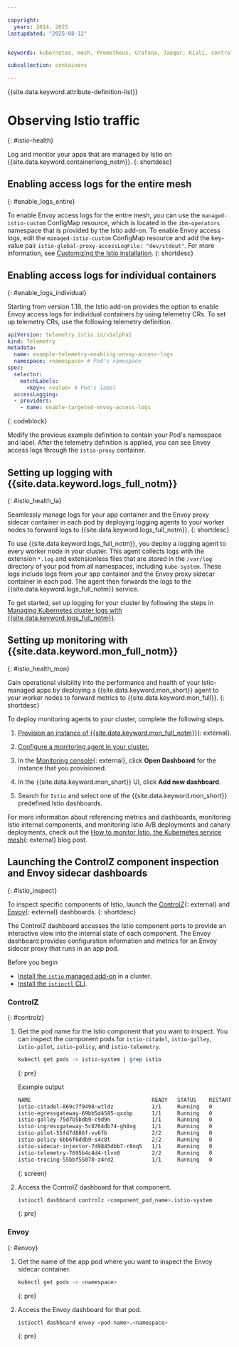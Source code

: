 ```yaml
---

copyright:
  years: 2014, 2025
lastupdated: "2025-08-12"


keywords: kubernetes, mesh, Prometheus, Grafana, Jaeger, Kiali, controlz, envoy

subcollection: containers

---
```


{{site.data.keyword.attribute-definition-list}}






# Observing Istio traffic
{: #istio-health}

Log and monitor your apps that are managed by Istio on {{site.data.keyword.containerlong_notm}}.
{: shortdesc}

## Enabling access logs for the entire mesh
{: #enable_logs_entire}

To enable Envoy access logs for the entire mesh, you can use the `managed-istio-custom` ConfigMap resource, which is located in the `ibm-operators` namespace that is provided by the Istio add-on. To enable Envoy access logs, edit the `managed-istio-custom` ConfigMap resource and add the key-value pair `istio-global-proxy-accessLogFile: "dev/stdout"`. For more information, see [Customizing the Istio installation](/docs/containers?topic=containers-istio&interface=ui#customize).
{: shortdesc}

## Enabling access logs for individual containers
{: #enable_logs_individual}

Starting from version 1.18, the Istio add-on provides the option to enable Envoy access logs for individual containers by using telemetry CRs. To set up telemetry CRs, use the following telemetry definition.

```yaml
apiVersion: telemetry.istio.io/v1alpha1
kind: Telemetry
metadata:
  name: example-telemetry-enabling-envoy-access-logs
  namespace: <namespace> # Pod's namespace
spec:
  selector:
    matchLabels:
      <key>: <value> # Pod's label
  accessLogging:
  - providers:
    - name: enable-targeted-envoy-access-logs    
```
{: codeblock}

Modify the previous example definition to contain your Pod's namespace and label. After the telemetry definition is applied, you can see Envoy access logs through the `istio-proxy` container.

## Setting up logging with {{site.data.keyword.logs_full_notm}}
{: #istio_health_la}

Seamlessly manage logs for your app container and the Envoy proxy sidecar container in each pod by deploying logging agents to your worker nodes to forward logs to {{site.data.keyword.logs_full_notm}}.
{: shortdesc}

To use {{site.data.keyword.logs_full_notm}}, you deploy a logging agent to every worker node in your cluster. This agent collects logs with the extension `*.log` and extensionless files that are stored in the `/var/log` directory of your pod from all namespaces, including `kube-system`. These logs include logs from your app container and the Envoy proxy sidecar container in each pod. The agent then forwards the logs to the {{site.data.keyword.logs_full_notm}} service.

To get started, set up logging for your cluster by following the steps in [Managing Kubernetes cluster logs with {{site.data.keyword.logs_full_notm}}](/docs/cloud-logs?topic=cloud-logs-agent-helm-kube-deploy).


## Setting up monitoring with {{site.data.keyword.mon_full_notm}}
{: #istio_health_mon}

Gain operational visibility into the performance and health of your Istio-managed apps by deploying a {{site.data.keyword.mon_short}} agent to your worker nodes to forward metrics to {{site.data.keyword.mon_full}}.
{: shortdesc}

To deploy monitoring agents to your cluster, complete the following steps.

1. [Provision an instance of {{site.data.keyword.mon_full_notm}}](https://cloud.ibm.com/observability/catalog/ibm-cloud-monitoring){: external}.

2. [Configure a monitoring agent in your cluster.](/docs/monitoring?topic=monitoring-kubernetes_cluster)

3. In the [Monitoring console](https://cloud.ibm.com/observe/monitoring){: external}, click **Open Dashboard** for the instance that you provisioned.

4. In the {{site.data.keyword.mon_short}} UI, click **Add new dashboard**.

5. Search for `Istio` and select one of the {{site.data.keyword.mon_short}} predefined Istio dashboards.

For more information about referencing metrics and dashboards, monitoring Istio internal components, and monitoring Istio A/B deployments and canary deployments, check out the [How to monitor Istio, the Kubernetes service mesh](https://www.sysdig.com/blog/monitor-istio){: external} blog post.

## Launching the ControlZ component inspection and Envoy sidecar dashboards
{: #istio_inspect}

To inspect specific components of Istio, launch the [ControlZ](https://istio.io/latest/docs/ops/diagnostic-tools/controlz/){: external} and [Envoy](https://istio.io/latest/docs/reference/commands/istioctl/#istioctl-dashboard-envoy){: external} dashboards.
{: shortdesc}

The ControlZ dashboard accesses the Istio component ports to provide an interactive view into the internal state of each component. The Envoy dashboard provides configuration information and metrics for an Envoy sidecar proxy that runs in an app pod.

Before you begin
* [Install the `istio` managed add-on](/docs/containers?topic=containers-istio#istio_install) in a cluster.
* [Install the `istioctl` CLI](/docs/containers?topic=containers-istio&interface=cli#istioctl).

### ControlZ
{: #controlz}

1. Get the pod name for the Istio component that you want to inspect. You can inspect the component pods for `istio-citadel`, `istio-galley`, `istio-pilot`, `istio-policy`, and `istio-telemetry`.
    ```sh
    kubectl get pods -n istio-system | grep istio
    ```
    {: pre}

    Example output

    ```sh
    NAME                                      READY   STATUS    RESTARTS   AGE
    istio-citadel-869c7f9498-wtldz            1/1     Running   0          2m
    istio-egressgateway-69bb5d4585-qxxbp      1/1     Running   0          2m
    istio-galley-75d7b5bdb9-c9d9n             1/1     Running   0          2m
    istio-ingressgateway-5c8764db74-gh8xg     1/1     Running   0          2m
    istio-pilot-55fd7d886f-vv6fb              2/2     Running   0          2m
    istio-policy-6bb6f6ddb9-s4c8t             2/2     Running   0          2m
    istio-sidecar-injector-7d9845dbb7-r8nq5   1/1     Running   0          2m
    istio-telemetry-7695b4c4d4-tlvn8          2/2     Running   0          2m
    istio-tracing-55bbf55878-z4rd2            1/1     Running   0          2m
    ```
    {: screen}

2. Access the ControlZ dashboard for that component.
    ```sh
    istioctl dashboard controlz <component_pod_name>.istio-system
    ```
    {: pre}

### Envoy
{: #envoy}

1. Get the name of the app pod where you want to inspect the Envoy sidecar container.
    ```sh
    kubectl get pods -n <namespace>
    ```
    {: pre}

2. Access the Envoy dashboard for that pod.
    ```sh
    istioctl dashboard envoy <pod-name>.<namespace>
    ```
    {: pre}
